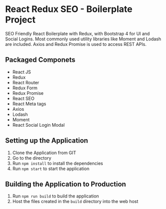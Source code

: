 # React Redux SEO - Boilerplate Project

SEO Friendly React Boilerplate with Redux, with Bootstrap 4 for UI and Social Logins. Most commonly used utility libraries like Moment and Lodash are included. Axios and Redux Promise is used to access REST APIs.

## Packaged Componets
* React JS
* Redux
* React Router
* Redux Form
* Redux Promise
* React SEO
* React Meta tags
* Axios
* Lodash
* Moment
* React Social Login Modal

## Setting up the Application
1. Clone the Application from GIT
1. Go to the directory
1. Run `npm install` to install the dependencies
1. Run `npm start` to start the application

## Building the Application to Production
1. Run `npm run build` to build the application
1. Host the files created in the `build` directory into the web host
